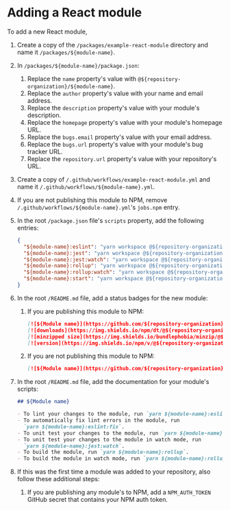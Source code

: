 # Adding a React module

To add a new React module,

1. Create a copy of the `/packages/example-react-module` directory and name it
   `/packages/${module-name}`.
2. In `/packages/${module-name}/package.json`:
   1. Replace the `name` property's value with
      `@${repository-organization}/${module-name}`.
   2. Replace the `author` property's value with your name and email address.
   3. Replace the `description` property's value with your module's description.
   4. Replace the `homepage` property's value with your module's homepage URL.
   5. Replace the `bugs.email` property's value with your email address.
   6. Replace the `bugs.url` property's value with your module's bug tracker
      URL.
   7. Replace the `repository.url` property's value with your repository's URL.
3. Create a copy of `/.github/workflows/example-react-module.yml` and name it
   `/.github/workflows/${module-name}.yml`.
4. If you are not publishing this module to NPM, remove
   `/.github/workflows/${module-name}.yml`'s `jobs.npm` entry.
5. In the root `/package.json` file's `scripts` property, add the following
   entries:
   ```json
   {
     "${module-name}:eslint": "yarn workspace @${repository-organization}/${module-name} run eslint",
     "${module-name}:jest": "yarn workspace @${repository-organization}/${module-name} run jest",
     "${module-name}:jest:watch": "yarn workspace @${repository-organization}/${module-name} run jest:watch",
     "${module-name}:rollup": "yarn workspace @${repository-organization}/${module-name} run rollup",
     "${module-name}:rollup:watch": "yarn workspace @${repository-organization}/${module-name} run rollup:watch",
     "${module-name}:start": "yarn workspace @${repository-organization}/${module-name} run start"
   }
   ```
6. In the root `/README.md` file, add a status badges for the new module:
   1. If you are publishing this module to NPM:
      ```md
      [![${Module name}](https://github.com/${repository-organization}/${repository-name}/actions/workflows/${module-name}.yml/badge.svg?branch=main&event=push)](https://github.com/${repository-organization}/${repository-name}/actions/workflows/${module-name}.yml)
      [![downloads](https://img.shields.io/npm/dt/@${repository-organization}/${module-name}.svg)](https://www.npmjs.com/package/@${repository-organization}/${module-name})
      [![minzipped size](https://img.shields.io/bundlephobia/minzip/@${repository-organization}/${module-name}.svg?label=minzipped%20size)](https://www.npmjs.com/package/@${repository-organization}/${module-name})
      [![version](https://img.shields.io/npm/v/@${repository-organization}/${module-name}.svg?label=version)](https://www.npmjs.com/package/@${repository-organization}/${module-name})
      ```
   2. If you are not publishing this module to NPM:
      ```md
      [![${Module name}](https://github.com/${repository-organization}/${repository-name}/actions/workflows/${module-name}.yml/badge.svg?branch=main&event=push)](https://github.com/${repository-organization}/${repository-name}/actions/workflows/${module-name}.yml)
      ```
7. In the root `/README.md` file, add the documentation for your module's
   scripts:

   ```md
   ## ${Module name}

   - To lint your changes to the module, run `yarn ${module-name}:eslint`.
   - To automatically fix lint errors in the module, run
     `yarn ${module-name}:eslint:fix`.
   - To unit test your changes to the module, run `yarn ${module-name}:jest`.
   - To unit test your changes to the module in watch mode, run
     `yarn ${module-name}:jest:watch`.
   - To build the module, run `yarn ${module-name}:rollup`.
   - To build the module in watch mode, run `yarn ${module-name}:rollup:watch`.
   ```

8. If this was the first time a module was added to your repository, also
   follow these additional steps:
   1. If you are publishing any module's to NPM, add a `NPM_AUTH_TOKEN` GitHub
      secret that contains your NPM auth token.
